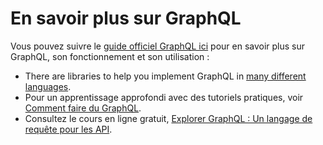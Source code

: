 # En savoir plus sur GraphQL

Vous pouvez suivre le [guide officiel GraphQL ici](https://graphql.org/learn/) pour en savoir plus sur GraphQL, son fonctionnement et son utilisation :
- There are libraries to help you implement GraphQL in [many different languages](https://graphql.org/code/).
- Pour un apprentissage approfondi avec des tutoriels pratiques, voir [Comment faire du GraphQL](https://www.howtographql.com/).
- Consultez le cours en ligne gratuit, [Explorer GraphQL : Un langage de requête pour les API](https://www.edx.org/course/exploring-graphql-a-query-language-for-apis).